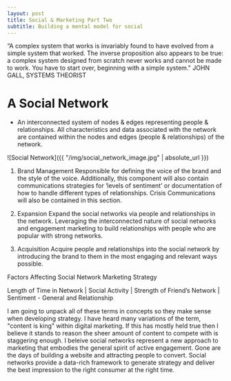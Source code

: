 ```yaml
---
layout: post
title: Social & Marketing Part Two
subtitle: Building a mental model for social
---
```


“A complex system that works is invariably found to have evolved from a simple system that worked. The inverse proposition also appears to be true: a complex system designed from scratch never works and cannot be made to work. You have to start over, beginning with a simple system."
JOHN GALL, SYSTEMS THEORIST


# A Social Network
  * An interconnected system of nodes & edges representing people & relationships. All characteristics and data associated with the network are contained within the nodes and edges (people & relationships) of the network.


![Social Network]({{ "/img/social_network_image.jpg" | absolute_url }})


1. Brand Management
	Responsible for defining the voice of the brand and the style of the voice. Additionally, this component will also contain communications strategies for ‘levels of sentiment’ or documentation of how to handle different types of relationships. Crisis Communications will also be contained in this section.

2. Expansion
	Expand the social networks via people and relationships in the network. Leveraging the interconnected nature of social networks and engagement marketing to build relationships with people who are popular with strong networks.

3. Acquisition
	Acquire people and relationships into the social network by introducing the brand to them in the most engaging and relevant ways possible. 


Factors Affecting Social Network Marketing Strategy

Length of Time in Network | Social Activity | Strength of Friend’s Network | Sentiment - General and Relationship


I am going to unpack all of these terms in concepts so they make sense when developing strategy. I have heard many variations of the term, "content is king" within digital marketing. If this has mostly held true then I believe it stands to reason the sheer amount of content to compete with is staggering enough. I beleive social networks represent a new approach to marketing that embodies the general spirit of active engagement. Gone are the days of building a website and attracting people to convert. Social networks provide a data-rich framework to generate strategy and deliver the best impression to the right consumer at the right time. 









